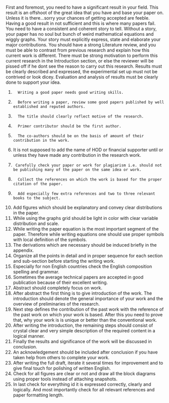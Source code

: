 First and foremost, you need to have a significant result in your field. This result is an offshoot of the great idea that you have and base your paper on. Unless it is there...sorry your chances of getting accepted are feeble.
Having a good result in not sufficient and this is where many papers fail. You need to have a consistent and coherent story to tell. Without a story, your paper has no soul but bunch of weird mathematical equations and wiggly graphs.
Your story must explicitly express, state and elaborate your major contributions.
You should have a strong Literature review, and you must be able to contrast from previous research and explain how this current work is different.
There must be strong motivation to perform this current research in the Introduction section, or else the reviewer will be pissed off if he dont see the reason to carry out this research.
Results must be clearly described and expressed, the experimental set up must not be contrived or look dicey. Evaluation and analysis of results must be clearly done to support your idea.


1)       Writing a good paper needs good writing skills.
2)       Before writing a paper, review some good papers published by well established and reputed authors.
3)       The title should clearly reflect motive of the research.
4)       Primer contributor should be the first author.
5)       The co-authors should be on the basis of amount of their contribution in the work.
6)   It is not supposed to add the name of HOD or financial supporter until or unless they have made any contribution in the research work.
7)      Carefully check your paper or work for plagiarism i.e. should not be publishing many of the paper on the same idea or work.
8)       Collect the references on which the work is based for the proper citation of the paper.
9)       Add especially few extra references and two to three relevant books to the subject.
10)   Add figures which should be explanatory and convey clear distributions in the paper.
11)   While using the graphs grid should be light in color with clear variable distribution and scale.
12)   While writing the paper equation is the most important segment of the paper. Therefore while writing equations one should use proper symbols with local definition of the symbols.
13)   The derivations which are necessary should be induced briefly in the appendix.
14)   Organize all the points in detail and in proper sequence for each section and sub-section before starting the writing work.
15)   Especially for non English countries check the English composition spelling and grammar.
16)   Sometimes the average technical papers are accepted in good publication because of their excellent writing.
17)   Abstract should completely focus on work.
18)  After abstract the first thing is to give introduction of the work. The introduction should denote the general importance of your work and the overview of preliminaries of the research.
19)   Next step defines the contribution of the past work with the reference of the past work on which your work is based. After this you need to prove that, why your work is is unique or better than the conventional work.
20)   After writing the introduction, the remaining steps should consist of crystal clear and very simple description of the required content in a logical manner.
21)   Finally the results and significance of the work will be discussed in conclusion.
22)   An acknowledgement should be included after conclusion if you have taken help from others to complete your work.
23)   After writing the full draft, iterate it several times for improvement and to give final touch for polishing of written English.
24)  Check for all figures are clear or not and draw all the block diagrams using proper tools instead of attaching snapshots.
25)   In last check for everything id it is expressed correctly, clearly and logically. And most importantly check for all relevant references and paper formatting length.
